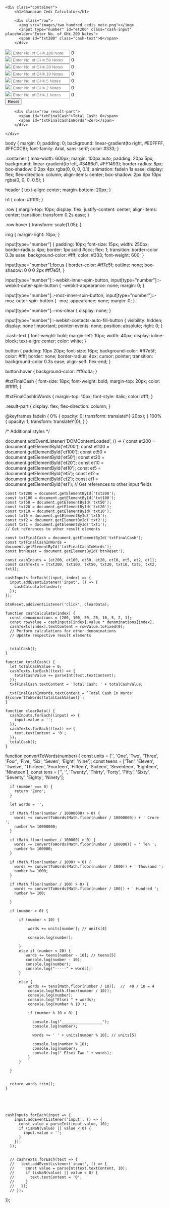 <!DOCTYPE html>
<html>
<head>
  <title>Ghanaian Cedi Calculator</title>
  <link rel="stylesheet" href="styles.css">
</head>
<body>

    <div class="container">
        <h1>Ghanaian Cedi Calculator</h1>
        
        <div class="row">
          <img src="images/two_hundred_cedis_note.png"></img>
          <input type="number" id="et200" class="cash-input" placeholder="Enter No. of GH¢.200 Notes">
          <span id="txt200" class="cash-text">0</span>
        </div>

<div class="row">
          <img src="images/one_hundred_cedis_note.png"></img>
          <input type="number" id="et100" class="cash-input" placeholder="Enter No. of GH¢.100 Notes">
          <span id="txt100" class="cash-text">0</span>
        </div>

<div class="row">
          <img src="images/fifty_cedis_note.png"></img>
          <input type="number" id="et50" class="cash-input" placeholder="Enter No. of GH¢.50 Notes">
          <span id="txt50" class="cash-text">0</span>
        </div>

<div class="row">
          <img src="images/twenty_cedis_note.png"></img>
          <input type="number" id="et20" class="cash-input" placeholder="Enter No. of GH¢.20 Notes">
          <span id="txt20" class="cash-text">0</span>
        </div>

<div class="row">
          <img src="images/ten_cedis_note.png"></img>
          <input type="number" id="et10" class="cash-input" placeholder="Enter No. of GH¢.10 Notes">
          <span id="txt10" class="cash-text">0</span>
        </div>

<div class="row">
          <img src="images/five_cedis_note.png"></img>
          <input type="number" id="et5" class="cash-input" placeholder="Enter No. of GH¢.5 Notes">
          <span id="txt5" class="cash-text">0</span>
        </div>

<div class="row">
          <img src="images/two_cedis_note.png"></img>
          <input type="number" id="et2" class="cash-input" placeholder="Enter No. of GH¢.2 Notes">
          <span id="txt2" class="cash-text">0</span>
        </div>

<div class="row">
          <img src="images/one_cedis_note.png"></img>
          <input type="number" id="et1" class="cash-input" placeholder="Enter No. of GH¢.1 Notes">
          <span id="txt1" class="cash-text">0</span>
        </div>

<div class="row">
          <button id="btnReset">Reset</button>
        </div>

        <div class="row result-part">
          <span id="txtFinalCash">Total Cash: 0</span>
          <span id="txtFinalCashInWords">Zero</span>
        </div>

    </div>
  
  <script src="script.js"></script>
</body>
</html>



body {
  margin: 0;
  padding: 0;
  background: linear-gradient(to right, #E0FFFF, #FFC0CB);
  font-family: Arial, sans-serif;
  color: #333;
}

.container {
  max-width: 600px;
  margin: 100px auto;
  padding: 20px 5px;
  background: linear-gradient(to left, #3466d1, #FF1493);
  border-radius: 8px;
  box-shadow: 0 2px 4px rgba(0, 0, 0, 0.1);
  animation: fadeIn 1s ease;
  display: flex;
  flex-direction: column;
  align-items: center;
  box-shadow: 2px 6px 10px rgba(0, 0, 0, 0.5);
}

header {
  text-align: center;
  margin-bottom: 20px;
}

h1 {
  color: #ffffff;
}

.row {
  margin-top: 10px;
  display: flex;
  justify-content: center;
  align-items: center;
  transition: transform 0.2s ease;
}

.row:hover {
  transform: scale(1.05);
}


img {
  margin-right: 10px;
}

input[type="number"] {
  padding: 10px;
  font-size: 15px;
  width: 250px;
  border-radius: 4px;
  border: 1px solid #ccc;
  flex: 1;
  transition: border-color 0.3s ease;
  background-color: #fff;
  color: #333;
  font-weight: 600;
}

input[type="number"]:focus {
  border-color: #ff7e5f;
  outline: none;
  box-shadow: 0 0 0 2px #ff7e5f;
}

input[type="number"]::-webkit-inner-spin-button,
input[type="number"]::-webkit-outer-spin-button {
  -webkit-appearance: none;
  margin: 0;
}

input[type="number"]::-moz-inner-spin-button,
input[type="number"]::-moz-outer-spin-button {
  -moz-appearance: none;
  margin: 0;
}

input[type="number"]::-ms-clear {
  display: none;
}

input[type="number"]::-webkit-contacts-auto-fill-button {
  visibility: hidden;
  display: none !important;
  pointer-events: none;
  position: absolute;
  right: 0;
}

.cash-text {
  font-weight: bold;
  margin-left: 10px;
  width: 40px;
  display: inline-block;
  text-align: center;
  color: white;
}

button {
  padding: 10px 20px;
  font-size: 16px;
  background-color: #ff7e5f;
  color: #fff;
  border: none;
  border-radius: 4px;
  cursor: pointer;
  transition: background-color 0.3s ease;
  align-self: flex-end;
}

button:hover {
  background-color: #ff6c4a;
}

#txtFinalCash {
  font-size: 18px;
  font-weight: bold;
  margin-top: 20px;
  color: #ffffff;
}

#txtFinalCashInWords {
  margin-top: 10px;
  font-style: italic;
  color: #fff;
}

.result-part {
  display: flex;
  flex-direction: column;
}

@keyframes fadeIn {
  0% {
    opacity: 0;
    transform: translateY(-20px);
  }
  100% {
    opacity: 1;
    transform: translateY(0);
  }
}

/* Additional styles */


document.addEventListener('DOMContentLoaded', () => {
    const et200 = document.getElementById('et200');
    const et100 = document.getElementById('et100');
    const et50 = document.getElementById('et50');
    const et20 = document.getElementById('et20');
    const et10 = document.getElementById('et10');
    const et5 = document.getElementById('et5');
    const et2 = document.getElementById('et2');
    const et1 = document.getElementById('et1');
    // Get references to other input fields
      
    const txt200 = document.getElementById('txt200');
    const txt100 = document.getElementById('txt100');
    const txt50 = document.getElementById('txt50');
    const txt20 = document.getElementById('txt20');
    const txt10 = document.getElementById('txt10');
    const txt5 = document.getElementById('txt5');
    const txt2 = document.getElementById('txt2');
    const txt1 = document.getElementById('txt1');
    // Get references to other result elements
  
    const txtFinalCash = document.getElementById('txtFinalCash');
    const txtFinalCashInWords = document.getElementById('txtFinalCashInWords');
    const btnReset = document.getElementById('btnReset');
  
    const cashInputs = [et200, et100, et50, et20, et10, et5, et2, et1];
    const cashTexts = [txt200, txt100, txt50, txt20, txt10, txt5, txt2, txt1];
  
    cashInputs.forEach((input, index) => {
      input.addEventListener('input', () => {
        cashCalculate(index);
      });
    });
  
    btnReset.addEventListener('click', clearData);
  
    function cashCalculate(index) {
      const denominations = [200, 100, 50, 20, 10, 5, 2, 1];
      const rowValue = cashInputs[index].value * denominations[index];
      cashTexts[index].textContent = rowValue.toFixed(0);
      // Perform calculations for other denominations
      // Update respective result elements
  

      totalCash();
    }
  
    function totalCash() {
      let totalCashValue = 0;
      cashTexts.forEach((text) => {
        totalCashValue += parseInt(text.textContent);
      });
      txtFinalCash.textContent = 'Total Cash: ' + totalCashValue;

      txtFinalCashInWords.textContent = `Total Cash In Words: ${convertToWords(totalCashValue)}`;
    }
  
    function clearData() {
      cashInputs.forEach((input) => {
        input.value = '';
      });
      cashTexts.forEach((text) => {
        text.textContent = '0';
      });
      totalCash();
    }
  
   function convertToWords(number) {
      const units = ['', 'One', 'Two', 'Three', 'Four', 'Five', 'Six', 'Seven', 'Eight', 'Nine'];
      const teens = ['Ten', 'Eleven', 'Twelve', 'Thirteen', 'Fourteen', 'Fifteen', 'Sixteen', 'Seventeen', 'Eighteen', 'Nineteen'];
      const tens = ['', '', 'Twenty', 'Thirty', 'Forty', 'Fifty', 'Sixty', 'Seventy', 'Eighty', 'Ninety'];
  
      if (number === 0) {
        return 'Zero';
      }
  
      let words = '';
  
      if (Math.floor(number / 10000000) > 0) {
        words += convertToWords(Math.floor(number / 10000000)) + ' Crore ';
        number %= 10000000;
      }
      
      if (Math.floor(number / 100000) > 0) {
        words += convertToWords(Math.floor(number / 100000)) + ' Ten ';
        number %= 100000;
      }

      if (Math.floor(number / 1000) > 0) {
        words += convertToWords(Math.floor(number / 1000)) + ' Thousand ';
        number %= 1000;
      }
  
      if (Math.floor(number / 100) > 0) {
        words += convertToWords(Math.floor(number / 100)) + ' Hundred ';
        number %= 100;
        
      }
  
      if (number > 0) {

          if (number < 10) {

              words += units[number]; // units[4]

              console.log(number);

          }
          else if (number < 20) {
             words += teens[number - 10]; // teens[5]
             console.log(number - 10);
             console.log(number);
             console.log("-----" + words);
          } 

          else {
              words += tens[Math.floor(number / 10)];  //  40 / 10 = 4
              console.log(Math.floor(number / 10));
              console.log(number);
              console.log("Elsei " + words);
              console.log(number % 10 );

              if (number % 10 > 0) {

                console.log("__________________");  
                console.log(number);

                words += ' ' + units[number % 10]; // units[5]

                console.log(number % 10);
                console.log(number);
                console.log(" Elsei Two " + words);
              }
          }

      }
       
  
      return words.trim();
    }
 




    cashInputs.forEach(input => {
        input.addEventListener('input', () => {
          const value = parseInt(input.value, 10);
          if (isNaN(value) || value < 0) {
            input.value = '';
          }
        });
      });
    

      // cashTexts.forEach(text => {
      //   text.addEventListener('input', () => {
      //     const value = parseInt(text.textContent, 10);
      //     if (isNaN(value) || value < 0) {
      //       text.textContent = '0';
      //     }
      //   });
      // });


  });
  